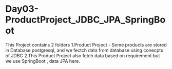 # Day03-ProductProject_JDBC_JPA_SpringBoot

This Project contains 2 folders 
1.Product Project - Some products are stored in Database postgresql, and we fectch data from database using conecpts of JDBC
2.This Product Project also fetch data based on requirement but we use SpringBoot , data JPA here.
